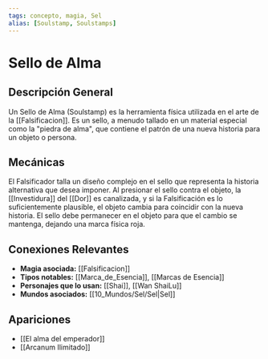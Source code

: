 ```yaml
---
tags: concepto, magia, Sel
alias: [Soulstamp, Soulstamps]
---
```


# Sello de Alma

## Descripción General
Un Sello de Alma (Soulstamp) es la herramienta física utilizada en el arte de la [[Falsificacion]]. Es un sello, a menudo tallado en un material especial como la "piedra de alma", que contiene el patrón de una nueva historia para un objeto o persona.

## Mecánicas
El Falsificador talla un diseño complejo en el sello que representa la historia alternativa que desea imponer. Al presionar el sello contra el objeto, la [[Investidura]] del [[Dor]] es canalizada, y si la Falsificación es lo suficientemente plausible, el objeto cambia para coincidir con la nueva historia. El sello debe permanecer en el objeto para que el cambio se mantenga, dejando una marca física roja.

## Conexiones Relevantes
* **Magia asociada:** [[Falsificacion]]
* **Tipos notables:** [[Marca_de_Esencia]], [[Marcas de Esencia]]
* **Personajes que lo usan:** [[Shai]], [[Wan ShaiLu]]
* **Mundos asociados:** [[10_Mundos/Sel/Sel|Sel]]

## Apariciones
* [[El alma del emperador]]
* [[Arcanum Ilimitado]]